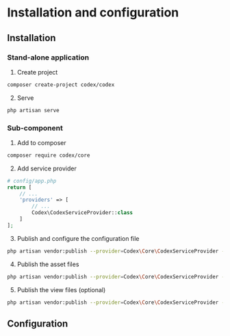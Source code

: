 <!---
title: Installation and configuration
subtitle: Getting started
-->


# Installation and configuration

## Installation

### Stand-alone application

1. Create project
```bash
composer create-project codex/codex
```

2. Serve
```bash
php artisan serve
```

### Sub-component

1. Add to composer
```bash
composer require codex/core
```

2. Add service provider
```php
# config/app.php
return [
    // ...
    'providers' => [
        // ...
        Codex\CodexServiceProvider::class
    ]
];
```

3. Publish and configure the configuration file
```bash
php artisan vendor:publish --provider=Codex\Core\CodexServiceProvider --tag=config
```

4. Publish the asset files
```bash
php artisan vendor:publish --provider=Codex\Core\CodexServiceProvider --tag=public
```
        
5. Publish the view files (optional)        
```bash
php artisan vendor:publish --provider=Codex\Core\CodexServiceProvider --tag=views
```


## Configuration
